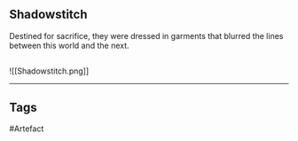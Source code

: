 ## Shadowstitch
Destined for sacrifice, they were dressed in garments that blurred the lines between this world and the next.
## 
![[Shadowstitch.png]]

---
## Tags
#Artefact